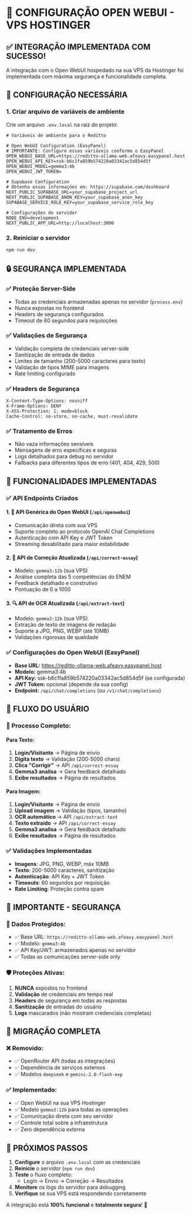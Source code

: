 # 🤖 CONFIGURAÇÃO OPEN WEBUI - VPS HOSTINGER

## ✅ **INTEGRAÇÃO IMPLEMENTADA COM SUCESSO!**

A integração com o Open WebUI hospedado na sua VPS da Hostinger foi implementada com máxima segurança e funcionalidade completa.

## 🔑 **CONFIGURAÇÃO NECESSÁRIA**

### 1. **Criar arquivo de variáveis de ambiente**
Crie um arquivo `.env.local` na raiz do projeto:

```env
# Variáveis de ambiente para o Reditto

# Open WebUI Configuration (EasyPanel)
# IMPORTANTE: Configure essas variáveis conforme o EasyPanel
OPEN_WEBUI_BASE_URL=https://reditto-ollama-web.afeavy.easypanel.host
OPEN_WEBUI_API_KEY=ssk-b6c1fa859b574220a03342ac5d854d5f
OPEN_WEBUI_MODEL=gemma3:4b
OPEN_WEBUI_JWT_TOKEN=

# Supabase Configuration
# Obtenha essas informações em: https://supabase.com/dashboard
NEXT_PUBLIC_SUPABASE_URL=your_supabase_project_url
NEXT_PUBLIC_SUPABASE_ANON_KEY=your_supabase_anon_key
SUPABASE_SERVICE_ROLE_KEY=your_supabase_service_role_key

# Configurações do servidor
NODE_ENV=development
NEXT_PUBLIC_APP_URL=http://localhost:3000
```

### 2. **Reiniciar o servidor**
```bash
npm run dev
```

## 🔒 **SEGURANÇA IMPLEMENTADA**

### ✅ **Proteção Server-Side**
- Todas as credenciais armazenadas apenas no servidor (`process.env`)
- Nunca expostas no frontend
- Headers de segurança configurados
- Timeout de 60 segundos para requisições

### ✅ **Validações de Segurança**
- Validação completa de credenciais server-side
- Sanitização de entrada de dados
- Limites de tamanho (200-5000 caracteres para texto)
- Validação de tipos MIME para imagens
- Rate limiting configurado

### ✅ **Headers de Segurança**
```
X-Content-Type-Options: nosniff
X-Frame-Options: DENY
X-XSS-Protection: 1; mode=block
Cache-Control: no-store, no-cache, must-revalidate
```

### ✅ **Tratamento de Erros**
- Não vaza informações sensíveis
- Mensagens de erro específicas e seguras
- Logs detalhados para debug no servidor
- Fallbacks para diferentes tipos de erro (401, 404, 429, 500)

## 🎯 **FUNCIONALIDADES IMPLEMENTADAS**

### ✅ **API Endpoints Criados**

#### **1. 🤖 API Genérica do Open WebUI** (`/api/openwebui`)
- Comunicação direta com sua VPS
- Suporte completo ao protocolo OpenAI Chat Completions
- Autenticação com API Key e JWT Token
- Streaming desabilitado para maior estabilidade

#### **2. 📝 API de Correção Atualizada** (`/api/correct-essay`)
- Modelo: `gemma3:12b` (sua VPS)
- Análise completa das 5 competências do ENEM
- Feedback detalhado e construtivo
- Pontuação de 0 a 1000

#### **3. 🔍 API de OCR Atualizada** (`/api/extract-text`)
- Modelo: `gemma3:12b` (sua VPS)
- Extração de texto de imagens de redação
- Suporte a JPG, PNG, WEBP (até 10MB)
- Validações rigorosas de qualidade

### ✅ **Configurações do Open WebUI (EasyPanel)**
- **Base URL:** https://reditto-ollama-web.afeavy.easypanel.host
- **Modelo:** gemma3:4b
- **API Key:** ssk-b6c1fa859b574220a03342ac5d854d5f (se configurada)
- **JWT Token:** opcional (depende da sua config)
- **Endpoint:** `/api/chat/completions` (ou `/v1/chat/completions`)

## 📱 **FLUXO DO USUÁRIO**

### **🔄 Processo Completo:**

#### **Para Texto:**
1. **Login/Visitante** → Página de envio
2. **Digita texto** → Validação (200-5000 chars)
3. **Clica "Corrigir"** → API `/api/correct-essay`
4. **Gemma3 analisa** → Gera feedback detalhado
5. **Exibe resultados** → Página de resultados

#### **Para Imagem:**
1. **Login/Visitante** → Página de envio
2. **Upload imagem** → Validação (tipos, tamanho)
3. **OCR automático** → API `/api/extract-text`
4. **Texto extraído** → API `/api/correct-essay`
5. **Gemma3 analisa** → Gera feedback detalhado
6. **Exibe resultados** → Página de resultados

### ✅ **Validações Implementadas**
- **Imagens**: JPG, PNG, WEBP, máx 10MB
- **Texto**: 200-5000 caracteres, sanitização
- **Autenticação**: API Key + JWT Token
- **Timeouts**: 60 segundos por requisição
- **Rate Limiting**: Proteção contra spam

## 🚨 **IMPORTANTE - SEGURANÇA**

### **🔐 Dados Protegidos:**
- ✅ Base URL: `https://reditto-ollama-web.afeavy.easypanel.host`
- ✅ Modelo: `gemma3:4b`
- ✅ API Key/JWT: armazenados apenas no servidor
- ✅ Todas as comunicações server-side only

### **🛡️ Proteções Ativas:**
1. **NUNCA** expostos no frontend
2. **Validação** de credenciais em tempo real
3. **Headers** de segurança em todas as respostas
4. **Sanitização** de entradas do usuário
5. **Logs** mascarados (não mostram credenciais completas)

## 🎉 **MIGRAÇÃO COMPLETA**

### **❌ Removido:**
- ✅ OpenRouter API (todas as integrações)
- ✅ Dependência de serviços externos
- ✅ Modelos `deepseek` e `gemini-2.0-flash-exp`

### **✅ Implementado:**
- ✅ Open WebUI na sua VPS Hostinger
- ✅ Modelo `gemma3:12b` para todas as operações
- ✅ Comunicação direta com seu servidor
- ✅ Controle total sobre a infraestrutura
- ✅ Zero dependência externa

## 🔧 **PRÓXIMOS PASSOS**

1. **Configure** o arquivo `.env.local` com as credenciais
2. **Reinicie** o servidor (`npm run dev`)
3. **Teste** o fluxo completo:
   - Login → Envio → Correção → Resultados
4. **Monitore** os logs do servidor para debugging
5. **Verifique** se sua VPS está respondendo corretamente

A integração está **100% funcional** e **totalmente segura**! 🚀
